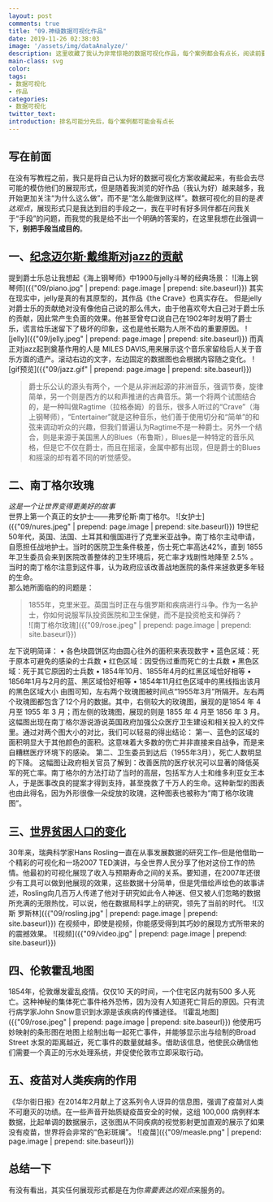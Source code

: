 ```yaml
---
layout: post
comments: true
title: "09.神级数据可视化作品"
date: 2019-11-26 02:38:03
image: '/assets/img/dataAnalyze/'
description: 这里收藏了我认为非常惊艳的数据可视化作品，每个案例都会有点长，阅读前要有心理准备
main-class: svg
color:
tags:
- 数据可视化
- 作品
categories:
- 数据可视化
twitter_text:
introduction: 排名可能分先后，每个案例都可能会有点长
---
```


## 写在前面
在没有写教程之前，我只是将自己认为好的数据可视化方案收藏起来，有些会去尽可能的模仿他们的展现形式，但是随着我浏览的好作品（我认为好）越来越多，我开始更加关注“为什么这么做”，而不是“怎么能做到这样”。数据可视化的目的是*表达观点*，展现形式只是我达到目的手段之一，我在平时有好多同伴都在问我关于“手段”的问题，而我觉的我是给不出一个明确的答案的，在这里我想在此强调一下，**别把手段当成目的**。
## 一、[纪念迈尔斯·戴维斯对jazz的贡献](https://pudding.cool/2017/03/miles/index.html)
提到爵士乐总让我想起《海上钢琴师》中1900与jelly斗琴的经典场景：
![海上钢琴师]({{"09/piano.jpg" | prepend: page.image | prepend: site.baseurl}})
其实在现实中，jelly是真的有其原型的，其作品《the Crave》也真实存在。
但是jelly对爵士乐的贡献绝对没有像他自己说的那么伟大，由于他喜欢夸大自己对于爵士乐的贡献，因此常产生负面的效果。他甚至曾夸口说自己在1902年时发明了爵士乐，谎言给乐迷留下了极坏的印象，这也是他长期为人所不齿的重要原因。
![jelly]({{"09/jelly.jpeg" | prepend: page.image | prepend: site.baseurl}})
而真正对jazz起到奠基作用的人是 MILES DAVIS,用来展示这个音乐家留给后人关于音乐方面的遗产。滚动右边的文字，左边固定的数据图也会根据内容随之变化。
![gif预览]({{"09/jazz.gif" | prepend: page.image | prepend: site.baseurl}})
> 爵士乐公认的源头有两个，一个是从非洲起源的非洲音乐，强调节奏，旋律简单，另一个则是西方的以和声推进的古典音乐。第一个将两个试图结合的，是一种叫做Ragtime（拉格泰姆）的音乐，很多人听过的“Crave”（海上钢琴师），“Entertainer”就是这种音乐，他们善于使用切分和“简单”的和弦来调动听众的兴趣，但我们普遍认为Ragtime不是一种爵士。另外一个结合，则是来源于美国黑人的Blues（布鲁斯），Blues是一种特定的音乐风格，但是它不仅在爵士，而且在摇滚，金属中都有出现，但是爵士的Blues和摇滚的却有着不同的听觉感受。  

## 二、南丁格尔玫瑰
*这是一个让世界变得更美好的故事*  
世界上第一个真正的女护士——弗罗伦斯·南丁格尔。
![女护士]({{"09/nures.jpeg" | prepend: page.image | prepend: site.baseurl}})
19世纪50年代，英国、法国、土耳其和俄国进行了克里米亚战争。南丁格尔主动申请，自愿担任战地护士。当时的医院卫生条件极差，伤士死亡率高达42%，直到 1855 年卫生委员会来到医院改善整体的卫生环境后，死亡率才戏剧性地降至 2.5% 。当时的南丁格尔注意到这件事，认为政府应该改善战地医院的条件来拯救更多年轻的生命。  
那么她所面临的的问题是：
> 1855年，克里米亚。英国当时正在与俄罗斯和疾病进行斗争。作为一名护士，你如何说服军队投资医院和卫生保健，而不是投资枪支和弹药？  
![南丁格尔玫瑰]({{"09/rose.jpeg" | prepend: page.image | prepend: site.baseurl}})

左下说明简译：
• 各色块圆饼区均由圆心往外的面积来表现数字
• 蓝色区域：死于原本可避免的感染的士兵数
• 红色区域：因受伤过重而死亡的士兵数
• 黑色区域：死于其它原因的士兵数
• 1854年10月、1855年4月的红黑区域恰好相等
• 1856年1月与2月的蓝、黑区域恰好相等
• 1854年11月红色区域中的黑线指出该月的黑色区域大小
由图可知，左右两个玫瑰图被时间点“1955年3月”所隔开。左右两个玫瑰图都包含了12个月的数据。其中，右侧较大的玫瑰图，展现的是1854 年 4 月至 1955 年 3 月；而左侧的玫瑰图，展现的则是 1855 年 4 月至 1856 年 3 月。
这幅图出现在南丁格尔游说游说英国政府加强公众医疗卫生建设和相关投入的文件里。通过对两个图大小的对比，我们可以轻易的得出结论：
第一、蓝色的区域的面积明显大于其他颜色的面积。这意味着大多数的伤亡并非直接来自战争，而是来自糟糕医疗环境下的感染。
第二、卫生委员到达后（1955年3月），死亡人数明显的下降。
这幅图让政府相关官员了解到：改善医院的医疗状况可以显著的降低英军的死亡率。南丁格尔的方法打动了当时的高层，包括军方人士和维多利亚女王本人，于是医事改良的提案才得到支持，甚至挽救了千万人的生命。这种新型的图表也由此得名，因为外形很像一朵绽放的玫瑰，这种图表也被称为“南丁格尔玫瑰图”。

## 三、[世界贫困人口的变化](https://v.youku.com/v_show/id_XNDc4MDM2MjI0.html?refer=shipinyunPC_operation.liuliling_bofangqi_1244000_fQZ7Fj_18101900)
30年来，瑞典科学家Hans Rosling一直在从事发展数据的研究工作–但是他借助一个精彩的可视化和一场2007 TED演讲，与全世界人民分享了他对这份工作的热情。他最初的可视化展现了收入与预期寿命之间的关系。要知道，在2007年还很少有工具可以做到他展现的效果，这些数据十分简单，但是凭借绘声绘色的故事讲述，Rosling向几百万人传递了他对于研究如此令人神迷、但又被人们忽略的数据所充满的无限热忱，可以说，他在数据局科学上的研究，领先了当前的时代。
![汉斯 罗斯林]({{"09/rosling.jpg" | prepend: page.image | prepend: site.baseurl}})
在视频中，即使是视频，你能感受得到其巧妙的展现方式所带来的的震撼效果。
![视频]({{"09/video.jpg" | prepend: page.image | prepend: site.baseurl}})

## 四、伦敦霍乱地图
1854年，伦敦爆发霍乱疫情。仅仅10 天的时间，一个住宅区内就有500 多人死亡。这种神秘的集体死亡事件格外恐怖，因为没有人知道死亡背后的原因。只有流行病学家John Snow意识到水源是该疾病的传播途径。
![霍乱地图]({{"09/rose.jpeg" | prepend: page.image | prepend: site.baseurl}})
他使用巧妙映射的条形图在地图上绘制出每一起死亡事件，并能够显示出与绘制的Broad Street 水泵的距离越近，死亡事件的数量就越多。借助该信息，他使民众确信他们需要一个真正的污水处理系统，并促使伦敦市立即采取行动。

## 五、疫苗对人类疾病的作用
《华尔街日报》在2014年2月献上了这系列令人讶异的信息图，强调了疫苗对人类不可磨灭的功绩。在一些声音开始质疑疫苗安全的时候，这组 100,000 病例样本数据，比起单调的数据展示，这张图从不同疾病的视觉影射更加直观的展示了如果没有疫苗，世界将会非常的“色彩斑斓”。
![疫苗]({{"09/measle.png" | prepend: page.image | prepend: site.baseurl}})

## 总结一下
有没有看出，其实任何展现形式都是在为你*需要表达的观点*来服务的。